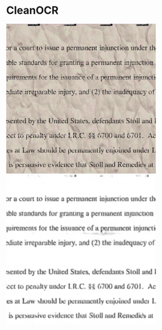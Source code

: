 # CleanOCR

<div align="left">
<img src="./unit_test/test.png" alt="input image"/>
<img src="./unit_test/result.png" alt="result image"/>
</div>